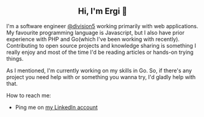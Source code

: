 <h2 align=center> Hi, I'm Ergi 👋 </h2>

I'm a software engineer [@division5](https://www.linkedin.com/company/division5/) working primarily with web applications. My favourite programming language is Javascript, but I also have prior experience with PHP and Go(which I've been working with recently). Contributing to open source projects and knowledge sharing is something I really enjoy and most of the time I'd be reading articles or hands-on trying things.

As I mentioned, I'm currently working on my skills in Go. So, if there's any project you need help with or something you wanna try, I'd gladly help with that.

How to reach me:
- Ping me on [my LinkedIn account](https://www.linkedin.com/in/ergi-berdellima/)

